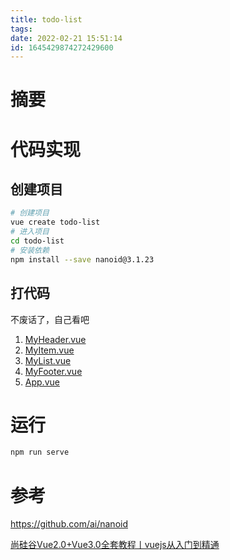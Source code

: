 ```yaml
---
title: todo-list
tags: 
date: 2022-02-21 15:51:14
id: 1645429874272429600
---
```

# 摘要

# 代码实现

## 创建项目

```sh
# 创建项目
vue create todo-list
# 进入项目
cd todo-list
# 安装依赖
npm install --save nanoid@3.1.23
```

## 打代码

不废话了，自己看吧

1.  [MyHeader.vue](src\components\MyHeader.vue) 
2.  [MyItem.vue](src\components\MyItem.vue) 
3.  [MyList.vue](src\components\MyList.vue) 
4.  [MyFooter.vue](src\components\MyFooter.vue) 
5.  [App.vue](src\App.vue) 

# 运行

```sh
npm run serve
```

# 参考

 https://github.com/ai/nanoid 

 [尚硅谷Vue2.0+Vue3.0全套教程丨vuejs从入门到精通]( https://www.bilibili.com/video/BV1Zy4y1K7SH?p=70) 
